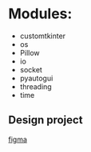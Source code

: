 # Modules:

- customtkinter
- os
- Pillow
- io
- socket
- pyautogui
- threading
- time

## Design project 
[figma](https://www.figma.com/design/85qq0VFMcyls2GGpA5GGZC/Untitled?node-id=0-1&node-type=canvas&t=EOW2VB3z7pLn5K37-0)